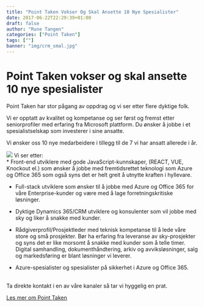 ```yaml
---
title: "Point Taken Vokser Og Skal Ansette 10 Nye Spesialister"
date: 2017-06-22T22:29:39+01:00
draft: false
author: "Rune Tangen"
categories: ["Point Taken"]
tags: [""]
banner: "img/crm_smal.jpg"
---
```


# Point Taken vokser og skal ansette 10 nye spesialister

Point Taken har stor pågang av oppdrag og vi ser etter flere dyktige folk.

Vi er opptatt av kvalitet og kompetanse og ser først og fremst etter seniorprofiler med erfaring fra Microsoft plattform. Du ønsker å jobbe i et spesialistselskap som investerer i sine ansatte. 

Vi ønsker oss 10 nye medarbeidere i tillegg til de 7 vi har ansatt allerede i år.

<img class="img-fluid mt-4 mb-4" src="/pointtaken/img/crm_smal.jpg" /> 
Vi ser etter:
<br>
* Front-end utviklere med gode JavaScript-kunnskaper, (REACT, VUE, Knockout el.) som ønsker å jobbe med fremtidsrettet teknologi som Azure og Office 365 som også syns det er helt greit å utnytte kraften i hyllevare.

* Full-stack utviklere som ønsker til å jobbe med Azure og Office 365 for våre Enterprise-kunder og være med å lage forretningskritiske løsninger. 

* Dyktige Dynamics 365/CRM utviklere og konsulenter som vil jobbe med sky og liker å snakke med kunder.

* Rådgiverprofil/Prosjektleder med teknisk kompetanse til å lede våre store og små prosjekter. Bør ha erfaring fra leveranse av sky-prosjekter og syns det er like morsomt å snakke med kunder som å telle timer.  Digital samhandling, dokumenthåndtering, arkiv og avviksløsninger, salg og markedsføring er blant løsninger vi leverer.

* Azure-spesialister og spesialister på sikkerhet i Azure og Office 365.
<br>
Ta direkte kontakt i en av våre kanaler så tar vi hyggelig en prat.

<a href="/pointtaken/om-oss" class="btn btn-primary btn-out mt-2">Les mer om Point Taken</a>